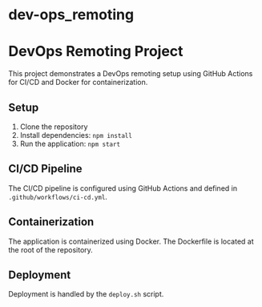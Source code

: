 # dev-ops_remoting
# DevOps Remoting Project
This project demonstrates a DevOps remoting setup using GitHub Actions for CI/CD and Docker for containerization.
## Setup
1. Clone the repository
2. Install dependencies: `npm install`
3. Run the application: `npm start`
## CI/CD Pipeline
The CI/CD pipeline is configured using GitHub Actions and defined in `.github/workflows/ci-cd.yml`.
## Containerization
The application is containerized using Docker. The Dockerfile is located at the root of the repository.
## Deployment
Deployment is handled by the `deploy.sh` script.
